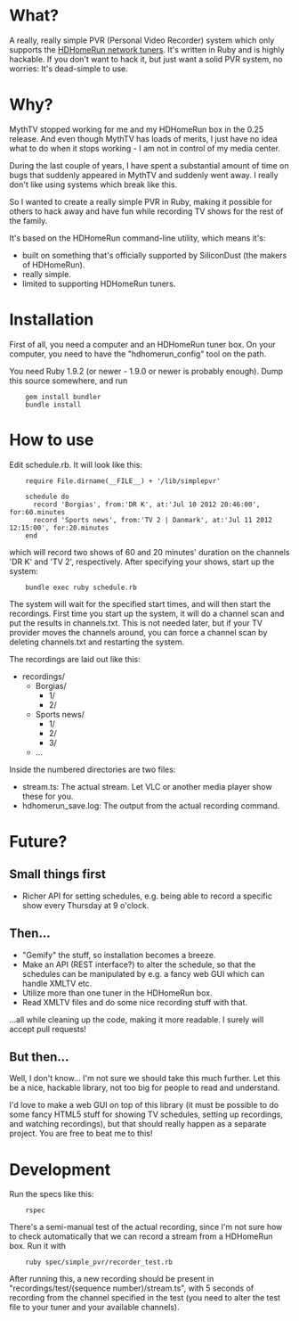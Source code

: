 What?
=====
A really, really simple PVR (Personal Video Recorder) system which only supports the
[HDHomeRun network tuners](http://www.silicondust.com/). It's written in Ruby and is highly hackable. If
you don't want to hack it, but just want a solid PVR system, no worries: It's dead-simple to use.

Why?
====
MythTV stopped working for me and my HDHomeRun box in the 0.25 release. And even though MythTV has loads
of merits, I just have no idea what to do when it stops working - I am not in control of my media center.

During the last couple of years, I have spent a substantial amount of time on bugs that suddenly appeared
in MythTV and suddenly went away. I really don't like using systems which break like this.

So I wanted to create a really simple PVR in Ruby, making it possible for others to hack away and have
fun while recording TV shows for the rest of the family.

It's based on the HDHomeRun command-line utility, which means it's:

* built on something that's officially supported by SiliconDust (the makers of HDHomeRun).
* really simple.
* limited to supporting HDHomeRun tuners.

Installation
============
First of all, you need a computer and an HDHomeRun tuner box. On your computer, you need to have the
"hdhomerun_config" tool on the path.

You need Ruby 1.9.2 (or newer - 1.9.0 or newer is probably enough). Dump this source somewhere, and run

        gem install bundler
        bundle install

How to use
==========
Edit schedule.rb. It will look like this:

        require File.dirname(__FILE__) + '/lib/simplepvr'
		
		schedule do
		  record 'Borgias', from:'DR K', at:'Jul 10 2012 20:46:00', for:60.minutes
		  record 'Sports news', from:'TV 2 | Danmark', at:'Jul 11 2012 12:15:00', for:20.minutes
		end

which will record two shows of 60 and 20 minutes' duration on the channels 'DR K' and 'TV 2', respectively. After
specifying your shows, start up the system:

        bundle exec ruby schedule.rb

The system will wait for the specified start times, and will then start the recordings. First time you start up
the system, it will do a channel scan and put the results in channels.txt. This is not needed later, but if your
TV provider moves the channels around, you can force a channel scan by deleting channels.txt and restarting the
system.

The recordings are laid out like this:

* recordings/
  * Borgias/
     * 1/
     * 2/
  * Sports news/
     * 1/
     * 2/
     * 3/
  * ...

Inside the numbered directories are two files:

* stream.ts: The actual stream. Let VLC or another media player show these for you.
* hdhomerun_save.log: The output from the actual recording command.

Future?
=======
Small things first
------------------
* Richer API for setting schedules, e.g. being able to record a specific show every Thursday at 9 o'clock.

Then...
-------
* "Gemify" the stuff, so installation becomes a breeze.
* Make an API (REST interface?) to alter the schedule, so that the schedules can be manipulated by e.g. a
  fancy web GUI which can handle XMLTV etc.
* Utilize more than one tuner in the HDHomeRun box.
* Read XMLTV files and do some nice recording stuff with that.

...all while cleaning up the code, making it more readable. I surely will accept pull requests!

But then...
-----------
Well, I don't know... I'm not sure we should take this much further. Let this be a nice, hackable library,
not too big for people to read and understand.

I'd love to make a web GUI on top of this library (it must be possible to do some fancy HTML5 stuff for
showing TV schedules, setting up recordings, and watching recordings), but that should really happen as
a separate project. You are free to beat me to this!

Development
===========
Run the specs like this:

        rspec

There's a semi-manual test of the actual recording, since I'm not sure how to check automatically that
we can record a stream from a HDHomeRun box. Run it with

        ruby spec/simple_pvr/recorder_test.rb

After running this, a new recording should be present in "recordings/test/(sequence number)/stream.ts",
with 5 seconds of recording from the channel specified in the test (you need to alter the test file to
your tuner and your available channels).